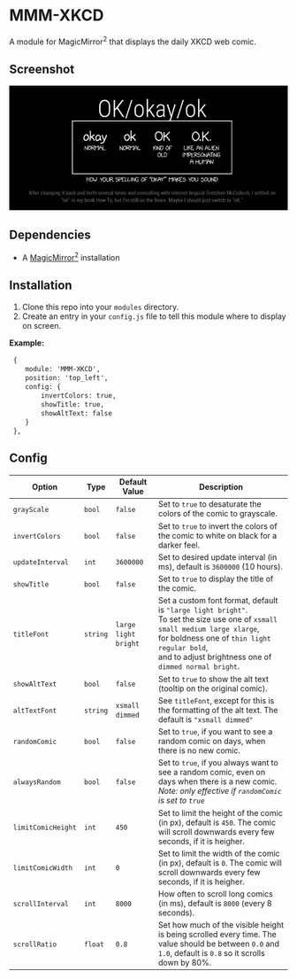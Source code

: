# MMM-XKCD
A module for MagicMirror<sup>2</sup> that displays the daily XKCD web comic.

## Screenshot
![Example of MMM-XKCD](screenshot.png?raw=true "Example screenshot")

## Dependencies
  * A [MagicMirror<sup>2</sup>](https://github.com/MichMich/MagicMirror) installation

## Installation
  1. Clone this repo into your `modules` directory.
  2. Create an entry in your `config.js` file to tell this module where to display on screen.
  
 **Example:**
```
 {
    module: 'MMM-XKCD',
	position: 'top_left',
	config: {
		invertColors: true,
		showTitle: true,
		showAltText: false
	}
 },
```

## Config
| **Option** | **Type** | **Default Value** | **Description** |
| --- | --- | --- | --- |
| `grayScale` | `bool` | `false` | Set to `true` to desaturate the colors of the comic to grayscale. |
| `invertColors` | `bool` | `false` | Set to `true` to invert the colors of the comic to white on black for a darker feel. |
| `updateInterval` | `int` | `3600000` | Set to desired update interval (in ms), default is `3600000` (10 hours). |
| `showTitle` | `bool` | `false` | Set to `true` to display the title of the comic. |
| `titleFont` | `string` | `large light bright` | Set a custom font format, default is `"large light bright"`. <br>To set the size use one of `xsmall small medium large xlarge`, <br>for boldness one of `thin light regular bold`, <br>and to adjust brightness one of `dimmed normal bright`. |
| `showAltText` | `bool` | `false` | Set to `true` to show the alt text (tooltip on the original comic). |
| `altTextFont` | `string` | `xsmall dimmed` | See `titleFont`, except for this is the formatting of the alt text. The default is `"xsmall dimmed"` |
| `randomComic` | `bool` | `false` | Set to `true`, if you want to see a random comic on days, when there is no new comic. |
| `alwaysRandom` | `bool` | `false` | Set to `true`, if you always want to see a random comic, even on days when there is a new comic. _Note: only effective if `randomComic` is set to `true`_ |
| `limitComicHeight` | `int` | `450` | Set to limit the height of the comic (in px), default is `450`. The comic will scroll downwards every few seconds, if it is heigher. |
| `limitComicWidth` | `int` | `0` | Set to limit the width of the comic (in px), default is `0`. The comic will scroll downwards every few seconds, if it is heigher. |
| `scrollInterval` | `int` | `8000` | How often to scroll long comics (in ms), default is `8000` (every 8 seconds). |
| `scrollRatio` | `float` | `0.8` | Set how much of the visible height is being scrolled every time. The value should be between `0.0` and `1.0`, default is `0.8` so it scrolls down by 80%. |
